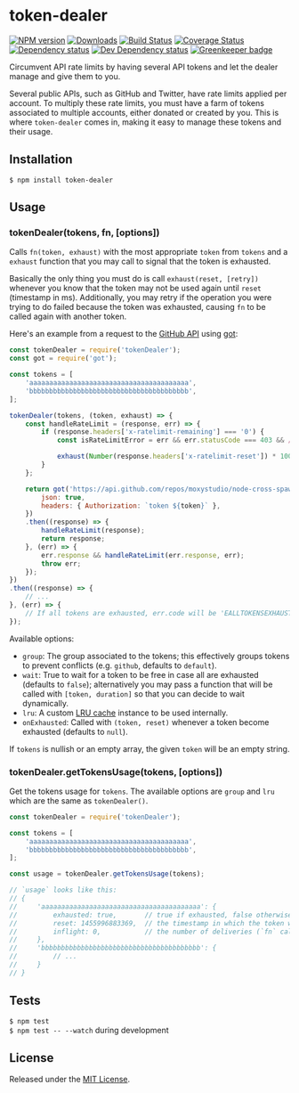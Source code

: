 # token-dealer

[![NPM version][npm-image]][npm-url] [![Downloads][downloads-image]][npm-url] [![Build Status][travis-image]][travis-url] [![Coverage Status][codecov-image]][codecov-url] [![Dependency status][david-dm-image]][david-dm-url] [![Dev Dependency status][david-dm-dev-image]][david-dm-dev-url] [![Greenkeeper badge][greenkeeper-image]][greenkeeper-url]

[npm-url]:https://npmjs.org/package/token-dealer
[npm-image]:http://img.shields.io/npm/v/token-dealer.svg
[downloads-image]:http://img.shields.io/npm/dm/token-dealer.svg
[travis-url]:https://travis-ci.org/moxystudio/node-token-dealer
[travis-image]:http://img.shields.io/travis/moxystudio/node-token-dealer/master.svg
[codecov-url]:https://codecov.io/gh/moxystudio/node-token-dealer
[codecov-image]:https://img.shields.io/codecov/c/github/moxystudio/node-token-dealer/master.svg
[david-dm-url]:https://david-dm.org/moxystudio/node-token-dealer
[david-dm-image]:https://img.shields.io/david/moxystudio/node-token-dealer.svg
[david-dm-dev-url]:https://david-dm.org/moxystudio/node-token-dealer?type=dev
[david-dm-dev-image]:https://img.shields.io/david/dev/moxystudio/node-token-dealer.svg
[greenkeeper-image]:https://badges.greenkeeper.io/moxystudio/node-token-dealer.svg
[greenkeeper-url]:https://greenkeeper.io

Circumvent API rate limits by having several API tokens and let the dealer manage and give them to you.

Several public APIs, such as GitHub and Twitter, have rate limits applied per account. To multiply these rate limits, you must have a farm of tokens associated to multiple accounts, either donated or created by you. This is where `token-dealer` comes in, making it easy to
manage these tokens and their usage.


## Installation

`$ npm install token-dealer`


## Usage

### tokenDealer(tokens, fn, [options])

Calls `fn(token, exhaust)` with the most appropriate `token` from `tokens` and a `exhaust` function that you may call to signal that the token is exhausted.

Basically the only thing you must do is call `exhaust(reset, [retry])` whenever you know that the token may not be used again until `reset` (timestamp in ms). Additionally, you may retry if the operation you were trying to do failed because the token was exhausted, causing `fn` to be called again with another token.

Here's an example from a request to the [GitHub API](https://developer.github.com/v3/#rate-limiting) using [got](https://www.npmjs.com/package/got):

```js
const tokenDealer = require('tokenDealer');
const got = require('got');

const tokens = [
    'aaaaaaaaaaaaaaaaaaaaaaaaaaaaaaaaaaaaaaaa',
    'bbbbbbbbbbbbbbbbbbbbbbbbbbbbbbbbbbbbbbbb',
];

tokenDealer(tokens, (token, exhaust) => {
    const handleRateLimit = (response, err) => {
        if (response.headers['x-ratelimit-remaining'] === '0') {
            const isRateLimitError = err && err.statusCode === 403 && /rate limit/i.test(response.body.message);

            exhaust(Number(response.headers['x-ratelimit-reset']) * 1000, isRateLimitError);
        }
    };

    return got('https://api.github.com/repos/moxystudio/node-cross-spawn', {
        json: true,
        headers: { Authorization: `token ${token}` },
    })
    .then((response) => {
        handleRateLimit(response);
        return response;
    }, (err) => {
        err.response && handleRateLimit(err.response, err);
        throw err;
    });
})
.then((response) => {
    // ...
}, (err) => {
    // If all tokens are exhausted, err.code will be 'EALLTOKENSEXHAUSTED'
});
```

Available options:

- `group`: The group associated to the tokens; this effectively groups tokens to prevent conflicts (e.g. `github`, defaults to `default`).
- `wait`: True to wait for a token to be free in case all are exhausted (defaults to `false`); alternatively you may pass a function that will be called with `[token, duration]` so that you can decide to wait dynamically.
- `lru`: A custom [LRU cache](https://www.npmjs.com/package/lru-cache) instance to be used internally.
- `onExhausted`: Called with `(token, reset)` whenever a token become exhausted (defaults to `null`).


If `tokens` is nullish or an empty array, the given `token` will be an empty string.


### tokenDealer.getTokensUsage(tokens, [options])

Get the tokens usage for `tokens`. The available options are `group` and `lru` which are the same as `tokenDealer()`.

```js
const tokenDealer = require('tokenDealer');

const tokens = [
    'aaaaaaaaaaaaaaaaaaaaaaaaaaaaaaaaaaaaaaaa',
    'bbbbbbbbbbbbbbbbbbbbbbbbbbbbbbbbbbbbbbbb',
];

const usage = tokenDealer.getTokensUsage(tokens);

// `usage` looks like this:
// {
//     'aaaaaaaaaaaaaaaaaaaaaaaaaaaaaaaaaaaaaaaa': {
//         exhausted: true,       // true if exhausted, false otherwise
//         reset: 1455996883369,  // the timestamp in which the token will become available again
//         inflight: 0,           // the number of deliveries (`fn` calls) that still haven't completed
//     },
//     'bbbbbbbbbbbbbbbbbbbbbbbbbbbbbbbbbbbbbbbb': {
//         // ...
//     }
// }
```


## Tests

`$ npm test`   
`$ npm test -- --watch` during development


## License

Released under the [MIT License](http://www.opensource.org/licenses/mit-license.php).
